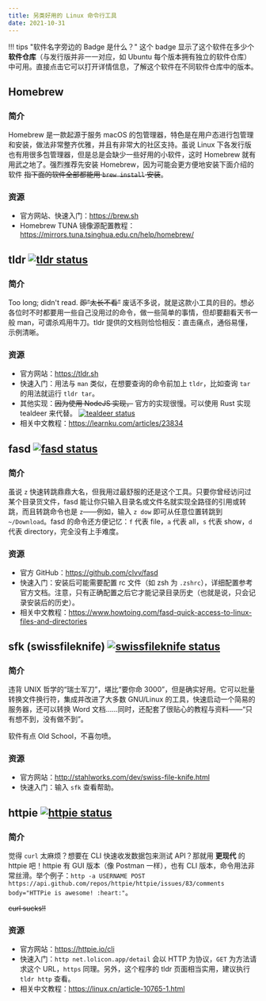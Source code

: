 ```yaml
---
title: 另类好用的 Linux 命令行工具
date: 2021-10-31
---
```


!!! tips "软件名字旁边的 Badge 是什么？"
    这个 badge 显示了这个软件在多少个 **软件仓库**（与发行版并非一一对应，如 Ubuntu 每个版本拥有独立的软件仓库）中可用。直接点击它可以打开详情信息，了解这个软件在不同软件仓库中的版本。

## Homebrew

### 简介

Homebrew 是一款起源于服务 macOS 的包管理器，特色是在用户态进行包管理和安装，做法非常整齐优雅，并且有非常大的社区支持。虽说 Linux 下各发行版也有用很多包管理器，但是总是会缺少一些好用的小软件，这时 Homebrew 就有用武之地了。强烈推荐先安装 Homebrew，因为可能会更方便地安装下面介绍的软件 ~~指下面的软件全部都能用 `brew install` 安装~~。

### 资源

- 官方网站、快速入门：<https://brew.sh>
- Homebrew TUNA 镜像源配置教程：<https://mirrors.tuna.tsinghua.edu.cn/help/homebrew/>

## tldr [![tldr status](https://repology.org/badge/tiny-repos/tldr.svg)](https://repology.org/project/tldr/versions)

### 简介

Too long; didn't read. ~~即“太长不看”~~ 废话不多说，就是这款小工具的目的。想必各位时不时都要用一些自己没用过的命令，做一些简单的事情，但却要翻看天书一般 man，可谓杀鸡用牛刀。tldr 提供的文档则恰恰相反：直击痛点，通俗易懂，示例清晰。

### 资源

- 官方网站：<https://tldr.sh>
- 快速入门：用法与 `man` 类似，在想要查询的命令前加上 `tldr`，比如查询 `tar` 的用法就运行 `tldr tar`。
- 其他实现：~~因为使用 NodeJS 实现，~~ 官方的实现很慢。可以使用 Rust 实现 tealdeer 来代替。 [![tealdeer status](https://repology.org/badge/tiny-repos/tealdeer.svg)](https://repology.org/project/tealdeer/versions)
- 相关中文教程：<https://learnku.com/articles/23834>

## fasd [![fasd status](https://repology.org/badge/tiny-repos/fasd.svg)](https://repology.org/project/fasd/versions)

### 简介

虽说 `z` 快速转跳鼎鼎大名，但我用过最舒服的还是这个工具。只要你曾经访问过某个目录货文件，fasd 能让你只输入目录名或文件名就实现全路径的引用或转跳，而且转跳命令也是 `z`——例如，输入 `z dow` 即可从任意位置转跳到 `~/Download`。fasd 的命令还方便记忆：`f` 代表 file，`a` 代表 all，`s` 代表 show，`d` 代表 directory，完全没有上手难度。

### 资源

- 官方 GitHub：<https://github.com/clvv/fasd>
- 快速入门：安装后可能需要配置 rc 文件（如 zsh 为 `.zshrc`），详细配置参考官方文档。注意，只有正确配置之后它才能记录目录历史（也就是说，只会记录安装后的历史）。
- 相关中文教程：<https://www.howtoing.com/fasd-quick-access-to-linux-files-and-directories>

## sfk (swissfileknife) [![swissfileknife status](https://repology.org/badge/tiny-repos/swissfileknife.svg)](https://repology.org/project/swissfileknife/versions)

### 简介

违背 UNIX 哲学的“瑞士军刀”，堪比“要你命 3000”，但是确实好用。它可以批量转换文件换行符，集成并改进了大多数 GNU/Linux 的工具，快速启动一个简易的服务器，还可以转换 Word 文档……同时，还配套了很贴心的教程与资料——“只有想不到，没有做不到”。

软件有点 Old School，不喜勿喷。

### 资源

- 官方网站：<http://stahlworks.com/dev/swiss-file-knife.html>
- 快速入门：输入 `sfk` 查看帮助。

## httpie [![httpie status](https://repology.org/badge/tiny-repos/httpie.svg)](https://repology.org/project/httpie/versions)

### 简介

觉得 `curl` 太麻烦？想要在 CLI 快速收发数据包来测试 API？那就用 **更现代** 的 httpie 吧！httpie 有 GUI 版本（像 Postman 一样），也有 CLI 版本，命令用法非常丝滑。举个例子：`http -a USERNAME POST https://api.github.com/repos/httpie/httpie/issues/83/comments body="HTTPie is awesome! :heart:"`。

~~curl sucks!!~~

### 资源

- 官方网站：<https://httpie.io/cli>
- 快速入门：`http net.lolicon.app/detail` 会以 HTTP 为协议，`GET` 为方法请求这个 URL，`https` 同理。另外，这个程序的 tldr 页面相当实用，建议执行 `tldr http` 查看。
- 相关中文教程：<https://linux.cn/article-10765-1.html>

